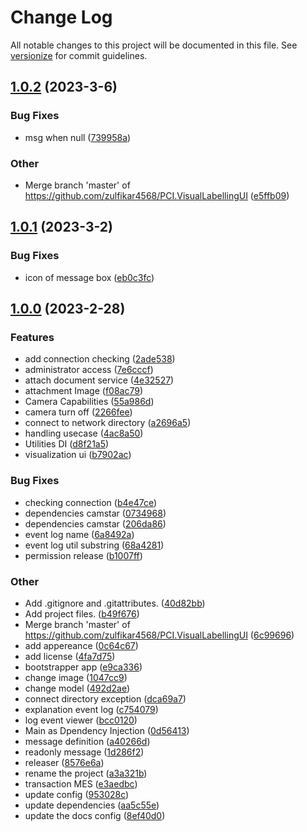 # Change Log

All notable changes to this project will be documented in this file. See [versionize](https://github.com/versionize/versionize) for commit guidelines.

<a name="1.0.2"></a>
## [1.0.2](https://www.github.com/zulfikar4568/PCI.VisualLabellingUI/releases/tag/v1.0.2) (2023-3-6)

### Bug Fixes

* msg when null ([739958a](https://www.github.com/zulfikar4568/PCI.VisualLabellingUI/commit/739958a63f7b79d68966dd334b75d15a62ddc769))

### Other

* Merge branch 'master' of https://github.com/zulfikar4568/PCI.VisualLabellingUI ([e5ffb09](https://www.github.com/zulfikar4568/PCI.VisualLabellingUI/commit/e5ffb09dfd332927eeb3966a7556193b36f891ea))

<a name="1.0.1"></a>
## [1.0.1](https://www.github.com/zulfikar4568/PCI.VisualLabellingUI/releases/tag/v1.0.1) (2023-3-2)

### Bug Fixes

* icon of message box ([eb0c3fc](https://www.github.com/zulfikar4568/PCI.VisualLabellingUI/commit/eb0c3fcad08621153d323b0419d6ce7ec71408f1))

<a name="1.0.0"></a>
## [1.0.0](https://www.github.com/zulfikar4568/PCI.VisualLabellingUI/releases/tag/v1.0.0) (2023-2-28)

### Features

* add connection checking ([2ade538](https://www.github.com/zulfikar4568/PCI.VisualLabellingUI/commit/2ade53836d023cbce5e7e14e31801da34df0f8b4))
* administrator access ([7e6cccf](https://www.github.com/zulfikar4568/PCI.VisualLabellingUI/commit/7e6cccf6e98bfea6efb62ed782aef71c9c57df99))
* attach document service ([4e32527](https://www.github.com/zulfikar4568/PCI.VisualLabellingUI/commit/4e325276bac7c3f97d3e63fceecc3f7a90b80c1d))
* attachment Image ([f08ac79](https://www.github.com/zulfikar4568/PCI.VisualLabellingUI/commit/f08ac79eed5941a2eb65b42f026297022bd2f0de))
* Camera Capabilities ([55a986d](https://www.github.com/zulfikar4568/PCI.VisualLabellingUI/commit/55a986d14d4f0caf8f890ed4d11514d19f788939))
* camera turn off ([2266fee](https://www.github.com/zulfikar4568/PCI.VisualLabellingUI/commit/2266fee1fcabfae77ee1a2cb46fffe6ca72e5545))
* connect to network directory ([a2696a5](https://www.github.com/zulfikar4568/PCI.VisualLabellingUI/commit/a2696a5de854f4ebd6e02438a7d8ef80c1970944))
* handling usecase ([4ac8a50](https://www.github.com/zulfikar4568/PCI.VisualLabellingUI/commit/4ac8a50b0676ef562d1b2319a352f2288598725f))
* Utilities DI ([d8f21a5](https://www.github.com/zulfikar4568/PCI.VisualLabellingUI/commit/d8f21a52ace09e60751a7b96ae8b9d8bfc5c4972))
* visualization ui ([b7902ac](https://www.github.com/zulfikar4568/PCI.VisualLabellingUI/commit/b7902acb8fd15d40de8b83e457c043c50dc7ce7e))

### Bug Fixes

* checking connection ([b4e47ce](https://www.github.com/zulfikar4568/PCI.VisualLabellingUI/commit/b4e47ce6280436eb59d0f654ef55bf7ec6fbf8c5))
* dependencies camstar ([0734968](https://www.github.com/zulfikar4568/PCI.VisualLabellingUI/commit/0734968f4a53b28d0c0424a304ab677162b2007e))
* dependencies camstar ([206da86](https://www.github.com/zulfikar4568/PCI.VisualLabellingUI/commit/206da8666b4a92c654a1f5edc62cdc436c48e192))
* event log name ([6a8492a](https://www.github.com/zulfikar4568/PCI.VisualLabellingUI/commit/6a8492ab0356e6fc19c56ac694b1463c9d7310c7))
* event log util substring ([68a4281](https://www.github.com/zulfikar4568/PCI.VisualLabellingUI/commit/68a4281066b2e9c9a1e9e88ae910d4b8d1f130c6))
* permission release ([b1007ff](https://www.github.com/zulfikar4568/PCI.VisualLabellingUI/commit/b1007ff3d867b1a21339317397bb397dcae5debd))

### Other

* Add .gitignore and .gitattributes. ([40d82bb](https://www.github.com/zulfikar4568/PCI.VisualLabellingUI/commit/40d82bb0be05e0c80ed96cbece4126bd1265fd1b))
* Add project files. ([b49f676](https://www.github.com/zulfikar4568/PCI.VisualLabellingUI/commit/b49f6767eeef03b065500cf897fc4574314259e7))
* Merge branch 'master' of https://github.com/zulfikar4568/PCI.VisualLabellingUI ([6c99696](https://www.github.com/zulfikar4568/PCI.VisualLabellingUI/commit/6c996964c2e809ffef92bad13fd4bdb96d691615))
* add appereance ([0c64c67](https://www.github.com/zulfikar4568/PCI.VisualLabellingUI/commit/0c64c674bed9b22a0817353ff123e96e0cb65895))
* add license ([4fa7d75](https://www.github.com/zulfikar4568/PCI.VisualLabellingUI/commit/4fa7d757be57ac2ba9c71cf9c9de6ed6a0147773))
* bootstrapper app ([e9ca336](https://www.github.com/zulfikar4568/PCI.VisualLabellingUI/commit/e9ca336895ac2c16217463471553cf8392360c3e))
* change image ([1047cc9](https://www.github.com/zulfikar4568/PCI.VisualLabellingUI/commit/1047cc93d242eacefbb21b68bab6790524e8b50d))
* change model ([492d2ae](https://www.github.com/zulfikar4568/PCI.VisualLabellingUI/commit/492d2aed1879a9f625a7bb55654e9498964a499e))
* connect directory exception ([dca69a7](https://www.github.com/zulfikar4568/PCI.VisualLabellingUI/commit/dca69a7760f7e7a58156738d4327af0322694519))
* explanation event log ([c754079](https://www.github.com/zulfikar4568/PCI.VisualLabellingUI/commit/c754079106d365bf4dbcdee4f5d603bf4ca28d59))
* log event viewer ([bcc0120](https://www.github.com/zulfikar4568/PCI.VisualLabellingUI/commit/bcc0120b608b86626906246bd9d0a0ecf24c1d1c))
* Main as Dpendency Injection ([0d56413](https://www.github.com/zulfikar4568/PCI.VisualLabellingUI/commit/0d564130b8bdc33a4c8eef090f4a13e16fb36a17))
* message definition ([a40266d](https://www.github.com/zulfikar4568/PCI.VisualLabellingUI/commit/a40266d425cba0ff9827ef8ea5754d437c93cbc5))
* readonly message ([1d286f2](https://www.github.com/zulfikar4568/PCI.VisualLabellingUI/commit/1d286f2f0eb8c5eaabd1560cdf052f4e3a890a11))
* releaser ([8576e6a](https://www.github.com/zulfikar4568/PCI.VisualLabellingUI/commit/8576e6a8f4808f6f9ac845e2c71c36a0bca0daea))
* rename the project ([a3a321b](https://www.github.com/zulfikar4568/PCI.VisualLabellingUI/commit/a3a321bcca7071b2542d457b39094e9a8a113ea2))
* transaction MES ([e3aedbc](https://www.github.com/zulfikar4568/PCI.VisualLabellingUI/commit/e3aedbc533b3f4a0fe8de40b663dbd0b096cad9a))
* update config ([953028c](https://www.github.com/zulfikar4568/PCI.VisualLabellingUI/commit/953028c7b70a071cb7c94137310af3ff6330f6e3))
* update dependencies ([aa5c55e](https://www.github.com/zulfikar4568/PCI.VisualLabellingUI/commit/aa5c55e4e759c1e1f7535ce50036265c0bc13a28))
* update the docs config ([8ef40d0](https://www.github.com/zulfikar4568/PCI.VisualLabellingUI/commit/8ef40d06f2604de3a2a9dc65670fce35025ab849))

